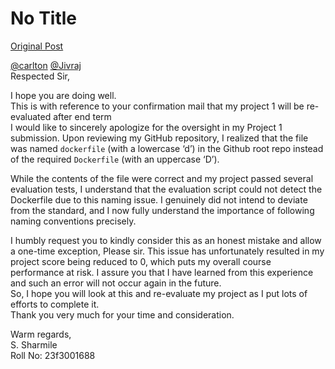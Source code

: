 # No Title

[Original Post](https://discourse.onlinedegree.iitm.ac.in/t/171141/485)

<p><a class="mention" href="/u/carlton">@carlton</a> <a class="mention" href="/u/jivraj">@Jivraj</a><br>
Respected Sir,</p>
<p>I hope you are doing well.<br>
This is with reference to your confirmation mail that my project 1 will be re-evaluated after end term<br>
I would like to sincerely apologize for the oversight in my Project 1 submission. Upon reviewing my GitHub repository, I realized that the file was named <code>dockerfile</code> (with a lowercase ‘d’) in the Github root repo instead of the required <code>Dockerfile</code> (with an uppercase ‘D’).</p>
<p>While the contents of the file were correct and my project passed several evaluation tests, I understand that the evaluation script could not detect the Dockerfile due to this naming issue. I genuinely did not intend to deviate from the standard, and I now fully understand the importance of following naming conventions precisely.</p>
<p>I humbly request you to kindly consider this as an honest mistake and allow a one-time exception, Please sir. This issue has unfortunately resulted in my project score being reduced to 0, which puts my overall course performance at risk. I assure you that I have learned from this experience and such an error will not occur again in the future.<br>
So, I hope you will look at this and re-evaluate my project as I put lots of efforts to complete it.<br>
Thank you very much for your time and consideration.</p>
<p>Warm regards,<br>
S. Sharmile<br>
Roll No: 23f3001688</p>